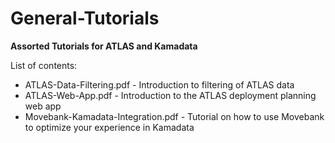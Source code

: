 # General-Tutorials
<b>Assorted Tutorials for ATLAS and Kamadata</b></br>

List of contents:
<ul>
<li> ATLAS-Data-Filtering.pdf - Introduction to filtering of ATLAS data
<li> ATLAS-Web-App.pdf - Introduction to the ATLAS deployment planning web app
<li> Movebank-Kamadata-Integration.pdf - Tutorial on how to use Movebank to optimize your experience in Kamadata
</ul>
